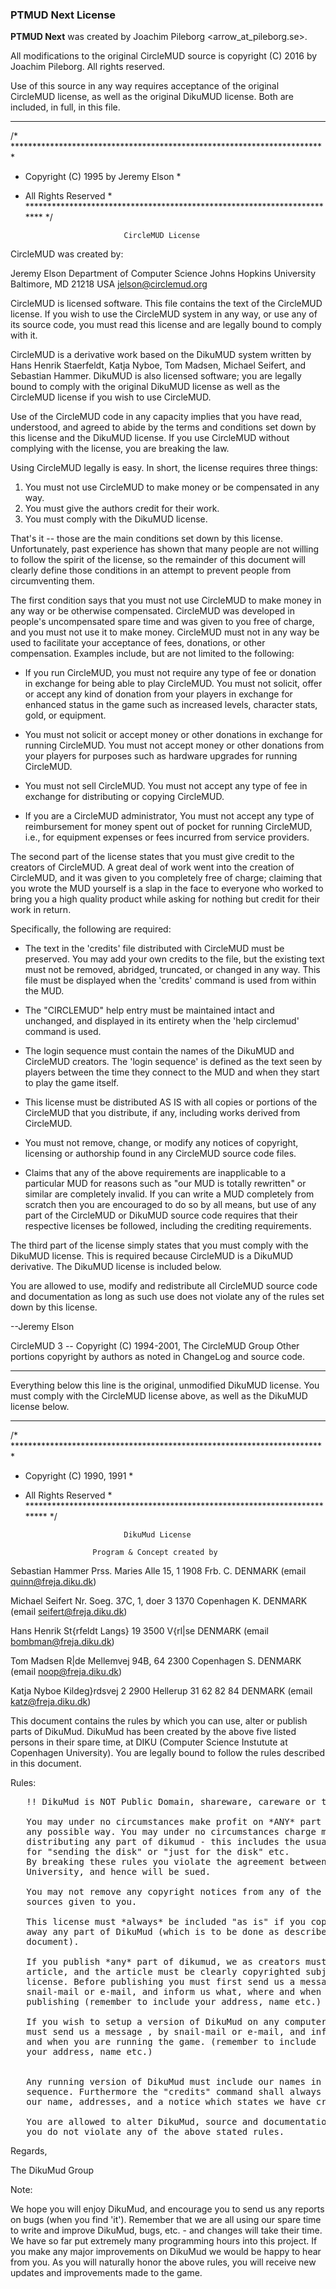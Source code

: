 ### PTMUD Next License

**PTMUD Next** was created by Joachim Pileborg <arrow_at_pileborg.se>.

All modifications to the original CircleMUD source is copyright (C) 2016 by Joachim Pileborg.
All rights reserved.

Use of this source in any way requires acceptance of the original CircleMUD license,
as well as the original DikuMUD license. Both are included, in full, in this file.

---

/* ************************************************************************
*  Copyright (C) 1995 by Jeremy Elson                                     *
*  All Rights Reserved                                                    *
************************************************************************ */

                             CircleMUD License

CircleMUD was created by:

Jeremy Elson
Department of Computer Science
Johns Hopkins University
Baltimore, MD  21218  USA
jelson@circlemud.org



CircleMUD is licensed software.  This file contains the text of the CircleMUD
license.  If you wish to use the CircleMUD system in any way, or use any of
its source code, you must read this license and are legally bound to comply
with it.

CircleMUD is a derivative work based on the DikuMUD system written by Hans
Henrik Staerfeldt, Katja Nyboe, Tom Madsen, Michael Seifert, and Sebastian
Hammer.  DikuMUD is also licensed software; you are legally bound to comply
with the original DikuMUD license as well as the CircleMUD license if you
wish to use CircleMUD.

Use of the CircleMUD code in any capacity implies that you have read,
understood, and agreed to abide by the terms and conditions set down by this
license and the DikuMUD license.  If you use CircleMUD without complying with
the license, you are breaking the law.

Using CircleMUD legally is easy.  In short, the license requires three things:

1. You must not use CircleMUD to make money or be compensated in any way.
2. You must give the authors credit for their work.
3. You must comply with the DikuMUD license.

That's it -- those are the main conditions set down by this license.
Unfortunately, past experience has shown that many people are not willing
to follow the spirit of the license, so the remainder of this document will
clearly define those conditions in an attempt to prevent people from
circumventing them.

The first condition says that you must not use CircleMUD to make money in
any way or be otherwise compensated.  CircleMUD was developed in people's
uncompensated spare time and was given to you free of charge, and you must
not use it to make money.  CircleMUD must not in any way be used to
facilitate your acceptance of fees, donations, or other compensation.
Examples include, but are not limited to the following:

* If you run CircleMUD, you must not require any type of fee or donation
  in exchange for being able to play CircleMUD.  You must not solicit,
  offer or accept any kind of donation from your players in exchange for
  enhanced status in the game such as increased levels, character stats,
  gold, or equipment.

* You must not solicit or accept money or other donations in exchange for
  running CircleMUD.  You must not accept money or other donations from
  your players for purposes such as hardware upgrades for running
  CircleMUD.

* You must not sell CircleMUD.  You must not accept any type of fee in
  exchange for distributing or copying CircleMUD.

* If you are a CircleMUD administrator, You must not accept any type of
  reimbursement for money spent out of pocket for running CircleMUD, i.e.,
  for equipment expenses or fees incurred from service providers.


The second part of the license states that you must give credit to the
creators of CircleMUD.  A great deal of work went into the creation of
CircleMUD, and it was given to you completely free of charge; claiming that
you wrote the MUD yourself is a slap in the face to everyone who worked to
bring you a high quality product while asking for nothing but credit for
their work in return.

Specifically, the following are required:

* The text in the 'credits' file distributed with CircleMUD must be
  preserved.  You may add your own credits to the file, but the existing
  text must not be removed, abridged, truncated, or changed in any way.
  This file must be displayed when the 'credits' command is used from
  within the MUD.

* The "CIRCLEMUD" help entry must be maintained intact and unchanged, and
  displayed in its entirety when the 'help circlemud' command is used.

* The login sequence must contain the names of the DikuMUD and CircleMUD
  creators.  The 'login sequence' is defined as the text seen by players
  between the time they connect to the MUD and when they start to play
  the game itself.

* This license must be distributed AS IS with all copies or portions of
  the CircleMUD that you distribute, if any, including works derived from
  CircleMUD.

* You must not remove, change, or modify any notices of copyright,
  licensing or authorship found in any CircleMUD source code files.

* Claims that any of the above requirements are inapplicable to a particular
  MUD for reasons such as "our MUD is totally rewritten" or similar are
  completely invalid.  If you can write a MUD completely from scratch then
  you are encouraged to do so by all means, but use of any part of the
  CircleMUD or DikuMUD source code requires that their respective licenses
  be followed, including the crediting requirements.
   
   
The third part of the license simply states that you must comply with the
DikuMUD license.  This is required because CircleMUD is a DikuMUD derivative.
The DikuMUD license is included below.


You are allowed to use, modify and redistribute all CircleMUD source code
and documentation as long as such use does not violate any of the rules
set down by this license.


--Jeremy Elson

CircleMUD 3 -- Copyright (C) 1994-2001, The CircleMUD Group
Other portions copyright by authors as noted in ChangeLog and source code.



---

Everything below this line is the original, unmodified DikuMUD license.
You must comply with the CircleMUD license above, as well as the DikuMUD
license below.

---


/* ************************************************************************
*  Copyright (C) 1990, 1991                                               *
*  All Rights Reserved                                                    *
************************************************************************* */

                             DikuMud License

                      Program & Concept created by


Sebastian Hammer
Prss. Maries Alle 15, 1
1908 Frb. C.
DENMARK
(email quinn@freja.diku.dk)

Michael Seifert
Nr. Soeg. 37C, 1, doer 3
1370 Copenhagen K.
DENMARK
(email seifert@freja.diku.dk)

Hans Henrik St{rfeldt
Langs} 19
3500 V{rl|se
DENMARK
(email bombman@freja.diku.dk)

Tom Madsen
R|de Mellemvej 94B, 64
2300 Copenhagen S.
DENMARK
(email noop@freja.diku.dk)

Katja Nyboe
Kildeg}rdsvej 2
2900 Hellerup
31 62 82 84
DENMARK
(email katz@freja.diku.dk)


This document contains the rules by which you can use, alter or publish
parts of DikuMud. DikuMud has been created by the above five listed persons
in their spare time, at DIKU (Computer Science Instutute at Copenhagen
University). You are legally bound to follow the rules described in this
document.

Rules:

<pre>
   !! DikuMud is NOT Public Domain, shareware, careware or the like !!

   You may under no circumstances make profit on *ANY* part of DikuMud in
   any possible way. You may under no circumstances charge money for
   distributing any part of dikumud - this includes the usual $5 charge
   for "sending the disk" or "just for the disk" etc.
   By breaking these rules you violate the agreement between us and the
   University, and hence will be sued.

   You may not remove any copyright notices from any of the documents or
   sources given to you.

   This license must *always* be included "as is" if you copy or give
   away any part of DikuMud (which is to be done as described in this
   document).

   If you publish *any* part of dikumud, we as creators must appear in the
   article, and the article must be clearly copyrighted subject to this
   license. Before publishing you must first send us a message, by
   snail-mail or e-mail, and inform us what, where and when you are
   publishing (remember to include your address, name etc.)

   If you wish to setup a version of DikuMud on any computer system, you
   must send us a message , by snail-mail or e-mail, and inform us where
   and when you are running the game. (remember to include 
   your address, name etc.)


   Any running version of DikuMud must include our names in the login
   sequence. Furthermore the "credits" command shall always cointain
   our name, addresses, and a notice which states we have created DikuMud.

   You are allowed to alter DikuMud, source and documentation as long as
   you do not violate any of the above stated rules.
</pre>

Regards,



The DikuMud Group


Note:

We hope you will enjoy DikuMud, and encourage you to send us any reports
on bugs (when you find 'it'). Remember that we are all using our spare
time to write and improve DikuMud, bugs, etc. - and changes will take their
time. We have so far put extremely many programming hours into this project.
If you make any major improvements on DikuMud we would be happy to
hear from you. As you will naturally honor the above rules, you will receive
new updates and improvements made to the game.
